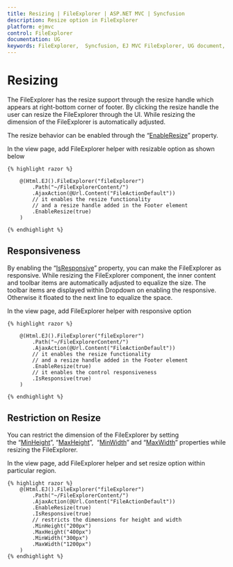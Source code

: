 ```yaml
---
title: Resizing | FileExplorer | ASP.NET MVC | Syncfusion
description: Resize option in FileExplorer
platform: ejmvc
control: FileExplorer
documentation: UG
keywords: FileExplorer,  Syncfusion, EJ MVC FileExplorer, UG document, Resizing
---
```

# Resizing

The FileExplorer has the resize support through the resize handle which appears at right-bottom corner of footer. By clicking the resize handle the user can resize the FileExplorer through the UI. While resizing the dimension of the FileExplorer is automatically adjusted.

The resize behavior can be enabled through the “[EnableResize](http://help.syncfusion.com/js/api/ejfileexplorer#members:enableresize)” property.

In the view page, add FileExplorer helper with resizable option as shown below
    
    {% highlight razor %}
    
        @(Html.EJ().FileExplorer("fileExplorer")
            .Path("~/FileExplorerContent/")
            .AjaxAction(@Url.Content("FileActionDefault"))
            // it enables the resize functionality
            // and a resize handle added in the Footer element
            .EnableResize(true)
        )
        
    {% endhighlight %}
    
## Responsiveness

By enabling the “[IsResponsive](http://help.syncfusion.com/js/api/ejfileexplorer#members:isresponsive)” property, you can make the FileExplorer as responsive. While resizing the FileExplorer component, the inner content and toolbar items are automatically adjusted to equalize the size. The toolbar items are displayed within Dropdown on enabling the responsive. Otherwise it floated to the next line to equalize the space.

In the view page, add FileExplorer helper with responsive option
    
    {% highlight razor %}
    
        @(Html.EJ().FileExplorer("fileExplorer")
            .Path("~/FileExplorerContent/")
            .AjaxAction(@Url.Content("FileActionDefault"))
            // it enables the resize functionality
            // and a resize handle added in the Footer element
            .EnableResize(true)
            // it enables the control responsiveness
            .IsResponsive(true)
        )
        
    {% endhighlight %}
    
## Restriction on Resize

You can restrict the dimension of the FileExplorer by setting the “[MinHeight](http://help.syncfusion.com/js/api/ejfileexplorer#members:minheight)”, “[MaxHeight](http://help.syncfusion.com/js/api/ejfileexplorer#members:maxheight)”,  “[MinWidth](http://help.syncfusion.com/js/api/ejfileexplorer#members:minwidth)” and “[MaxWidth](http://help.syncfusion.com/js/api/ejfileexplorer#members:maxwidth)” properties while resizing the FileExplorer.

In the view page, add FileExplorer helper and set resize option within particular region.
    
    {% highlight razor %}
        @(Html.EJ().FileExplorer("fileExplorer")
            .Path("~/FileExplorerContent/")
            .AjaxAction(@Url.Content("FileActionDefault"))
            .EnableResize(true)
            .IsResponsive(true)
            // restricts the dimensions for height and width
            .MinHeight("200px")
            .MaxHeight("400px")
            .MinWidth("300px")
            .MaxWidth("1200px")
        )
    {% endhighlight %}
    
